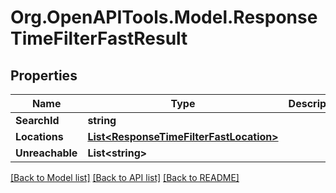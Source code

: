 
# Org.OpenAPITools.Model.ResponseTimeFilterFastResult

## Properties

Name | Type | Description | Notes
------------ | ------------- | ------------- | -------------
**SearchId** | **string** |  | 
**Locations** | [**List&lt;ResponseTimeFilterFastLocation&gt;**](ResponseTimeFilterFastLocation.md) |  | 
**Unreachable** | **List&lt;string&gt;** |  | 

[[Back to Model list]](../README.md#documentation-for-models)
[[Back to API list]](../README.md#documentation-for-api-endpoints)
[[Back to README]](../README.md)

